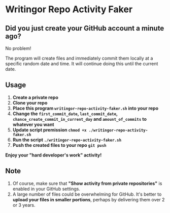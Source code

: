# Writingor Repo Activity Faker

## Did you just create your GitHub account a minute ago?

No problem!

The program will create files and immediately commit them locally at a specific random date and time. It will continue doing this until the current date.

## Usage

1. **Create a private repo**  
2. **Clone your repo**  
3. **Place this program `writingor-repo-activity-faker.sh` into your repo**
4. **Change the `first_commit_date`, `last_commit_date`, `chance_create_commit_in_current_day` and `amount_of_commits` to whatever you want**
5. **Update script premission `chmod +x ./writingor-repo-activity-faker.sh`**
6. **Run the script `./writingor-repo-activity-faker.sh`**
7. **Push the created files to your repo `git push`**

**Enjoy your "hard developer's work" activity!**

## Note

1. Of course, make sure that **"Show activity from private repositories"** is enabled in your GitHub settings.
2. A large number of files could be overwhelming for GitHub. It's better to **upload your files in smaller portions**, perhaps by delivering them over 2 or 3 years.
